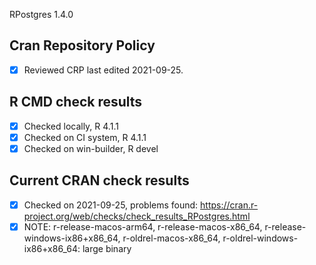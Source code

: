 RPostgres 1.4.0

## Cran Repository Policy

- [x] Reviewed CRP last edited 2021-09-25.

## R CMD check results

- [x] Checked locally, R 4.1.1
- [x] Checked on CI system, R 4.1.1
- [x] Checked on win-builder, R devel

## Current CRAN check results

- [x] Checked on 2021-09-25, problems found: https://cran.r-project.org/web/checks/check_results_RPostgres.html
- [x] NOTE: r-release-macos-arm64, r-release-macos-x86_64, r-release-windows-ix86+x86_64, r-oldrel-macos-x86_64, r-oldrel-windows-ix86+x86_64: large binary

